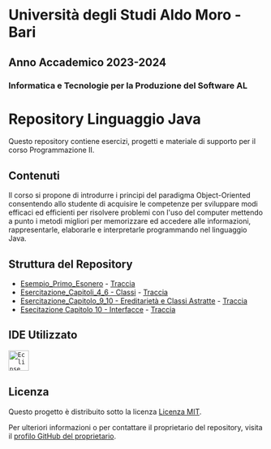 # Università degli Studi Aldo Moro - Bari

## Anno Accademico 2023-2024

### Informatica e Tecnologie per la Produzione del Software AL

# Repository Linguaggio Java

Questo repository contiene esercizi, progetti e materiale di supporto per il corso Programmazione II.

## Contenuti
Il corso si propone di introdurre i principi del paradigma Object-Oriented
consentendo allo studente di acquisire le competenze per sviluppare modi efficaci ed 
efficienti per risolvere problemi con l'uso del computer mettendo a punto i metodi
migliori per memorizzare ed accedere alle informazioni, rappresentarle, elaborarle e
interpretarle programmando nel linguaggio Java.

## Struttura del Repository
- [Esempio_Primo_Esonero](https://github.com/checcoconf/Linguaggio-Java/tree/main/Esempio_Primo_Esonero) - [Traccia](https://github.com/checcoconf/Linguaggio-Java/blob/main/Esempio_Primo_Esonero/Traccia.pdf)
- [Esercitazione_Capitoli_4_6 - Classi](https://github.com/checcoconf/Linguaggio-Java/tree/main/Esercitazione_Capitoli_4_6) - [Traccia](https://github.com/checcoconf/Linguaggio-Java/blob/main/Esercitazione_Capitoli_4_6/Traccia.pdf)
- [Esercitazione_Capitolo_9_10 - Ereditarietà e Classi Astratte](https://github.com/checcoconf/Linguaggio-Java/tree/main/Esercitazione_Capitolo_9_10) - [Traccia](https://github.com/checcoconf/Linguaggio-Java/blob/main/Esercitazione_Capitolo_9_10/Traccia.pdf)
- [Esecitazione Capitolo 10 - Interfacce](https://github.com/checcoconf/Linguaggio-Java/tree/main/Interfacce) - [Traccia](https://github.com/checcoconf/Linguaggio-Java/blob/main/Interfacce/Traccia.pdf)

## IDE Utilizzato
<code><img alt="Eclipse" width="40px" src="https://cdn.freebiesupply.com/logos/large/2x/eclipse-11-logo-png-transparent.png"/></code>

## Licenza

Questo progetto è distribuito sotto la licenza [Licenza MIT](https://opensource.org/licenses/MIT).

Per ulteriori informazioni o per contattare il proprietario del repository, visita il [profilo GitHub del proprietario](https://github.com/checcoconf).
